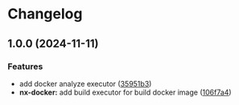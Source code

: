 # Changelog

## 1.0.0 (2024-11-11)


### Features

* add docker analyze executor ([35951b3](https://github.com/ebizbase/nx/commit/35951b343fcacd97923e89452aef0b870dd40dbf))
* **nx-docker:** add build executor for build docker image ([106f7a4](https://github.com/ebizbase/nx/commit/106f7a41f25921d58cc5498c127c977696b53ecb))
